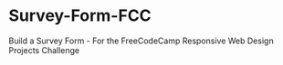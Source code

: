 # Survey-Form-FCC
Build a Survey Form - For the FreeCodeCamp Responsive Web Design Projects Challenge
